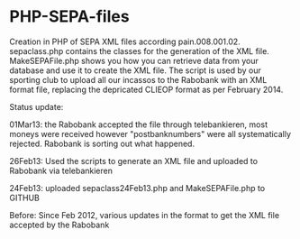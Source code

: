 PHP-SEPA-files
==============

Creation in PHP of SEPA XML files according pain.008.001.02.
sepaclass.php contains the classes for the generation of the XML file.
MakeSEPAFile.php shows you how you can retrieve data from your database and
use it to create the XML file.
The script is used by our sporting club to upload all our incassos to the Rabobank 
with an XML format file, replacing the depricated CLIEOP format as per February 2014.


Status update:

01Mar13: the Rabobank accepted the file through telebankieren, most moneys were received
however "postbanknumbers" were all systematically rejected. Rabobank is sorting out what happened.

26Feb13: Used the scripts to generate an XML file and uploaded to Rabobank via telebankieren

24Feb13: uploaded sepaclass24Feb13.php and MakeSEPAFile.php to GITHUB

Before:
Since Feb 2012, various updates in the format to get the XML file accepted by the Rabobank
